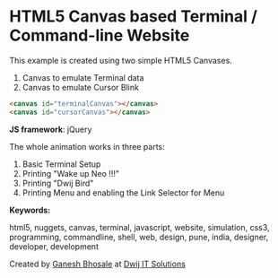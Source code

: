 # HTML5 Canvas based Terminal / Command-line Website

This example is created using two simple HTML5 Canvases.

1.  Canvas to emulate Terminal data
2.  Canvas to emulate Cursor Blink

```html
<canvas id="terminalCanvas"></canvas>
<canvas id="cursorCanvas"></canvas>
```

**JS framework**: jQuery

The whole animation works in three parts:
1.  Basic Terminal Setup
2.  Printing "Wake up Neo !!!"
3.  Printing "Dwij Bird"
4.  Printing Menu and enabling the Link Selector for Menu

**Keywords:**

html5, nuggets, canvas, terminal, javascript, website, simulation, css3, programming, commandline, shell, web, design, pune, india, designer, developer, development

Created by [Ganesh Bhosale](http://ganeshbhosale.com) at [Dwij IT Solutions](http://dwijitsolutions.com)
